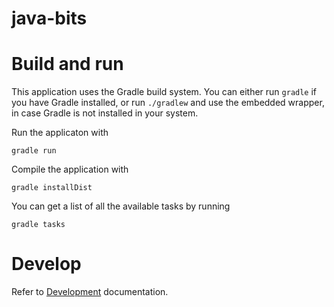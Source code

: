 # java-bits

# Build and run

This application uses the Gradle build system. You can either run `gradle` if you have Gradle installed, or run `./gradlew` and use the embedded wrapper, in case Gradle is not installed in your system.

Run the applicaton with

```
gradle run
```

Compile the application with
```
gradle installDist
```

You can get a list of all the available tasks by running

```
gradle tasks
```
# Develop

Refer to [Development](docs/development.md) documentation.
